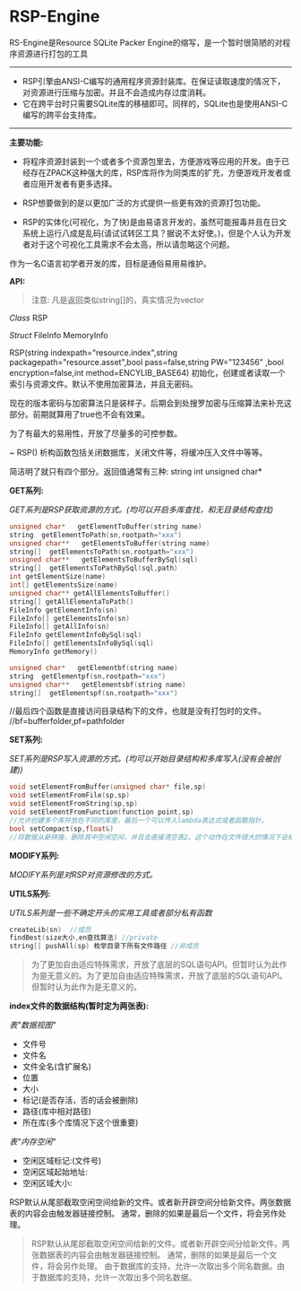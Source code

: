 # RSP-Engine
RS-Engine是Resource SQLite Packer Engine的缩写，是一个暂时很简陋的对程序资源进行打包的工具

------------


- RSP引擎由ANSI-C编写的通用程序资源封装库。在保证读取速度的情况下，对资源进行压缩与加密。并且不会造成内存过度消耗。
- 它在跨平台时只需要SQLite库的移植即可。同样的，SQLite也是使用ANSI-C编写的跨平台支持库。



------------

**主要功能:**

- 将程序资源封装到一个或者多个资源包里去，方便游戏等应用的开发。由于已经存在ZPACK这种强大的库，RSP库将作为同类库的扩充，方便游戏开发者或者应用开发者有更多选择。

- RSP想要做到的是以更加广泛的方式提供一些更有效的资源打包功能。

- RSP的实体化(可视化，为了快)是由易语言开发的，虽然可能报毒并且在日文系统上运行八成是乱码(请试试转区工具？据说不太好使。)，但是个人认为开发者对于这个可视化工具需求不会太高，所以请忽略这个问题。


作为一名C语言初学者开发的库，目标是通俗易用易维护。

**API:**

> 注意: 凡是返回类似string[]的，真实情况为vector<string>

*Class*
RSP

*Struct*
FileInfo
MemoryInfo


RSP(string indexpath="resource.index",string packagepath="resource.asset",bool pass=false,string PW="123456" ,bool encryption=false,int method=ENCYLIB_BASE64)
初始化，创建或者读取一个索引与资源文件。默认不使用加密算法，并且无密码。

现在的版本密码与加密算法只是装样子。后期会到处搜罗加密与压缩算法来补充这部分。前期就算用了true也不会有效果。

为了有最大的易用性，开放了尽量多的可控参数。

~ RSP() 析构函数包括关闭数据库，关闭文件等，将缓冲压入文件中等等。


简洁明了就只有四个部分。返回值通常有三种:
string    int   unsigned char*

**GET系列:**

*GET系列是RSP获取资源的方式。(均可以开启多库查找，和无目录结构查找)*
```cpp
unsigned char*   getElementToBuffer(string name)
string  getElementToPath(sn,rootpath="xxx")
unsigned char**   getElementsToBuffer(string name)
string[]  getElementsToPath(sn,rootpath="xxx")
unsigned char**   getElementsToBufferBySql(sql)
string[]  getElementsToPathBySql(sql,path)
int getElementSize(name)
int[] getElementsSize(name)
unsigned char** getAllElementsToBuffer()
string[] getAllElementaToPath()
FileInfo getElementInfo(sn)
FileInfo[] getElementsInfo(sn)
FileInfo[] getAllInfo(sn)
FileInfo getElementInfoBySql(sql)
FileInfo[] getElementsInfoBySql(sql)
MemoryInfo getMemory()

unsigned char*   getElementbf(string name)
string  getElementpf(sn,rootpath="xxx")
unsigned char**   getElementsbf(string name)
string[]  getElementspf(sn,rootpath="xxx")
```
//最后四个函数是直接访问目录结构下的文件，也就是没有打包时的文件。
//bf=bufferfolder,pf=pathfolder

**SET系列:**

*SET系列是RSP写入资源的方式。(均可以开始目录结构和多库写入(没有会被创建))*
```cpp
void setElementFromBuffer(unsigned char* file,sp)
void setElementFromFile(sp,sp)
void setElementFromString(sp,sp)
void setElementFromFunction(function point,sp)
//允许创建多个库并放在不同的库里。最后一个可以传入lambda表达式或者函数指针。
bool setCompact(sp,float&) 
//将数据从新拼接，删除其中空闲空间，并且会直接清空表2。这个动作在文件很大的情况下会相当耗费时间。可以使用线程访问本函数的第二参数获取进度的百分比。这个功能通常是在可视化工具下使用，自己编写的程序一般是不会使用这个的。
```

**MODIFY系列:**

*MODIFY系列是对RSP对资源修改的方式。*


**UTILS系列:**

*UTILS系列是一些不确定开头的实用工具或者部分私有函数*
```cpp
createLib(sn)  //成员
findBest(size大小,en查找算法) //private
string[] pushAll(sp) 枚举目录下所有文件路径 //非成员
```

> 为了更加自由适应特殊需求，开放了底层的SQL语句API。但暂时认为此作为是无意义的。为了更加自由适应特殊需求，开放了底层的SQL语句API。但暂时认为此作为是无意义的。

**index文件的数据结构(暂时定为两张表):**

*表"数据视图"*
- 文件号
- 文件名
- 文件全名(含扩展名)
- 位置
- 大小
- 标记(是否存活，否的话会被删除)
- 路径(库中相对路径)
- 所在库(多个库情况下这个很重要)


*表"内存空闲"*
- 空闲区域标记:(文件号)
- 空闲区域起始地址:
- 空闲区域大小:

RSP默认从尾部截取空闲空间给新的文件。或者新开辟空间分给新文件。两张数据表的内容会由触发器链接控制。
通常，删除的如果是最后一个文件，将会另作处理。

> RSP默认从尾部截取空闲空间给新的文件。或者新开辟空间分给新文件。两张数据表的内容会由触发器链接控制。
通常，删除的如果是最后一个文件，将会另作处理。
由于数据库的支持，允许一次取出多个同名数据。由于数据库的支持，允许一次取出多个同名数据。

